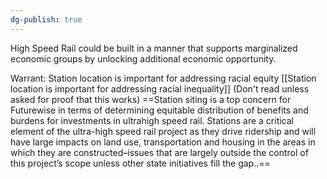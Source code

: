```yaml
---
dg-publish: true
---
```

High Speed Rail could be built in a manner that supports marginalized economic groups by unlocking additional economic opportunity.

Warrant: Station location is important for addressing racial equity
[[Station location is important for addressing racial inequality]] (Don't read unless asked for proof that this works)
==Station siting is a top concern for Futurewise in terms of determining equitable distribution of benefits and burdens for investments in ultrahigh speed rail. Stations are a critical element of the ultra-high speed rail project as they drive ridership and will have large impacts on land use, transportation and housing in the areas in which they are constructed–issues that are largely outside the control of this project’s scope unless other state initiatives fill the gap..==